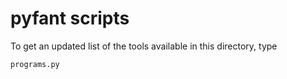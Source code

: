 # pyfant scripts

To get an updated list of the tools available in this directory, type

```shell
programs.py
```
